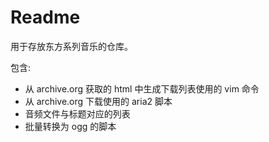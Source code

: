 # Readme
用于存放东方系列音乐的仓库。  

包含:  
- 从 archive.org 获取的 html 中生成下载列表使用的 vim 命令  
- 从 archive.org 下载使用的 aria2 脚本  
- 音频文件与标题对应的列表  
- 批量转换为 ogg 的脚本  
